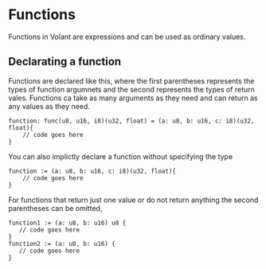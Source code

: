 # Functions

Functions in Volant are expressions and can be used as ordinary values.

## Declarating a function
Functions are declared like this, where the first parentheses represents the types of function argumnets and the second represents the types of return vales. Functions ca take as many arguments as they need and can return as any values as they need.
```
function: func(u8, u16, i8)(u32, float) = (a: u8, b: u16, c: i8)(u32, float){
    // code goes here
}
```
You can also implictly declare a function without specifying the type
```
function := (a: u8, b: u16, c: i8)(u32, float){
    // code goes here
}
```

For functions that return just one value or do not return anything the second parentheses can be omitted,
```
function1 := (a: u8, b: u16) u8 {
   // code goes here 
}
function2 := (a: u8, b: u16) {
   // code goes here 
}
```